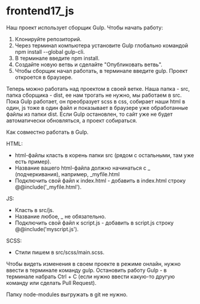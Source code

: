 # frontend17_js

Наш проект использует сборщик Gulp.
Чтобы начать работу: 
1. Клонируйте репозиторий.
2. Через терминал компьютера установите Gulp глобально командой npm install --global gulp-cli.
3. В терминале введите npm install.
4. Cоздайте новую ветвь и сделайте "Опубликовать ветвь".
5. Чтобы сборщик начал работать, в терминале введите gulp.
	Проект откроется в браузере. 

Теперь можно работать над проектом в своей ветке.
Наша папка - src, папка сборщика - dist, ее нам трогать не нужно, мы работаем в src.
Пока Gulp работает, он преобразует scss в css, собирает наши html в один, js тоже в один файл и показывает в браузере уже обработанные файлы из папки dist. 
Если Gulp остановлен, то сайт уже не будет автоматически обновляться, а проект собираться.

Как совместно работать в Gulp.

HTML: 
- html-файлы класть в корень папки src (рядом с остальными, там уже есть пример).
- Название вашего html-файла должно начинаться с _ (подчеркивания), например, _myfile.html 
- Подключить свой файл к index.html - добавить в index.html строку @@include('_myfile.html'). 

JS:
- Класть в src/js.
- Название любое, _ не обязательно.
- Подключить свой файл к script.js - добавить в  script.js строку @@include('myscript.js'). 

SCSS:
- Стили пишем в src/scss/main.scss.

Чтобы видеть изменения в своем проекте в режиме онлайн, нужно ввести в терминале команду gulp. Остановить работу Gulp - в терминале набрать Ctrl + C (если нужно ввести какую-то другую команду или сделать Pull Request).

Папку node-modules выгружать в git не нужно. 

